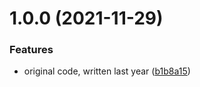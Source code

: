 # 1.0.0 (2021-11-29)


### Features

* original code, written last year ([b1b8a15](https://github.com/LazyKeru/DigitalSpeed4L/commit/b1b8a156488aef2833c209c036afd8c973685eca))
